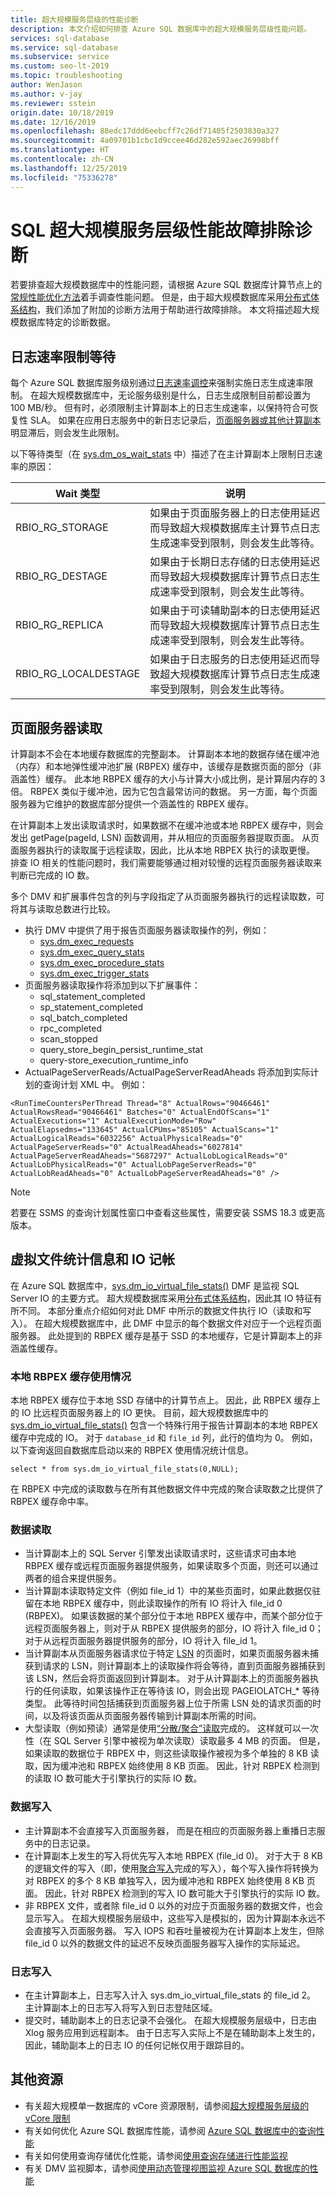 ```yaml
---
title: 超大规模服务层级的性能诊断
description: 本文介绍如何排查 Azure SQL 数据库中的超大规模服务层级性能问题。
services: sql-database
ms.service: sql-database
ms.subservice: service
ms.custom: seo-lt-2019
ms.topic: troubleshooting
author: WenJason
ms.author: v-jay
ms.reviewer: sstein
origin.date: 10/18/2019
ms.date: 12/16/2019
ms.openlocfilehash: 88edc17ddd6eebcff7c26df71405f2503830a327
ms.sourcegitcommit: 4a09701b1cbc1d9ccee46d282e592aec26998bff
ms.translationtype: HT
ms.contentlocale: zh-CN
ms.lasthandoff: 12/25/2019
ms.locfileid: "75336278"
---
```

# <a name="sql-hyperscale-performance-troubleshooting-diagnostics"></a>SQL 超大规模服务层级性能故障排除诊断


若要排查超大规模数据库中的性能问题，请根据 Azure SQL 数据库计算节点上的[常规性能优化方法](sql-database-monitor-tune-overview.md)着手调查性能问题。 但是，由于超大规模数据库采用[分布式体系结构](sql-database-service-tier-hyperscale.md#distributed-functions-architecture)，我们添加了附加的诊断方法用于帮助进行故障排除。 本文将描述超大规模数据库特定的诊断数据。


## <a name="log-rate-throttling-waits"></a>日志速率限制等待


每个 Azure SQL 数据库服务级别通过[日志速率调控](sql-database-resource-limits-database-server.md#transaction-log-rate-governance)来强制实施日志生成速率限制。 在超大规模数据库中，无论服务级别是什么，日志生成限制目前都设置为 100 MB/秒。 但有时，必须限制主计算副本上的日志生成速率，以保持符合可恢复性 SLA。 如果在应用日志服务中的新日志记录后，[页面服务器或其他计算副本](sql-database-service-tier-hyperscale.md#distributed-functions-architecture)明显滞后，则会发生此限制。

以下等待类型（在 [sys.dm_os_wait_stats](https://docs.microsoft.com/sql/relational-databases/system-dynamic-management-views/sys-dm-os-wait-stats-transact-sql/) 中）描述了在主计算副本上限制日志速率的原因：

|Wait 类型    |说明                         |
|-------------          |------------------------------------|
|RBIO_RG_STORAGE        | 如果由于页面服务器上的日志使用延迟而导致超大规模数据库主计算节点日志生成速率受到限制，则会发生此等待。         |
|RBIO_RG_DESTAGE        | 如果由于长期日志存储的日志使用延迟而导致超大规模数据库计算节点日志生成速率受到限制，则会发生此等待。         |
|RBIO_RG_REPLICA        | 如果由于可读辅助副本的日志使用延迟而导致超大规模数据库计算节点日志生成速率受到限制，则会发生此等待。         |
|RBIO_RG_LOCALDESTAGE   | 如果由于日志服务的日志使用延迟而导致超大规模数据库计算节点日志生成速率受到限制，则会发生此等待。         |


## <a name="page-server-reads"></a>页面服务器读取

计算副本不会在本地缓存数据库的完整副本。 计算副本本地的数据存储在缓冲池（内存）和本地弹性缓冲池扩展 (RBPEX) 缓存中，该缓存是数据页面的部分（非涵盖性）缓存。 此本地 RBPEX 缓存的大小与计算大小成比例，是计算层内存的 3 倍。 RBPEX 类似于缓冲池，因为它包含最常访问的数据。 另一方面，每个页面服务器为它维护的数据库部分提供一个涵盖性的 RBPEX 缓存。
 
在计算副本上发出读取请求时，如果数据不在缓冲池或本地 RBPEX 缓存中，则会发出 getPage(pageId, LSN) 函数调用，并从相应的页面服务器提取页面。 从页面服务器执行的读取属于远程读取，因此，比从本地 RBPEX 执行的读取更慢。 排查 IO 相关的性能问题时，我们需要能够通过相对较慢的远程页面服务器读取来判断已完成的 IO 数。

多个 DMV 和扩展事件包含的列与字段指定了从页面服务器执行的远程读取数，可将其与读取总数进行比较。 

- 执行 DMV 中提供了用于报告页面服务器读取操作的列，例如：
    - [sys.dm_exec_requests](https://docs.microsoft.com/sql/relational-databases/system-dynamic-management-views/sys-dm-exec-requests-transact-sql/)
    - [sys.dm_exec_query_stats](https://docs.microsoft.com/sql/relational-databases/system-dynamic-management-views/sys-dm-exec-query-stats-transact-sql/)
    - [sys.dm_exec_procedure_stats](https://docs.microsoft.com/sql/relational-databases/system-dynamic-management-views/sys-dm-exec-procedure-stats-transact-sql/)
    - [sys.dm_exec_trigger_stats](https://docs.microsoft.com/sql/relational-databases/system-dynamic-management-views/sys-dm-exec-trigger-stats-transact-sql/)
- 页面服务器读取操作将添加到以下扩展事件：
    - sql_statement_completed
    - sp_statement_completed
    - sql_batch_completed
    - rpc_completed
    - scan_stopped
    - query_store_begin_persist_runtime_stat
    - query-store_execution_runtime_info
- ActualPageServerReads/ActualPageServerReadAheads 将添加到实际计划的查询计划 XML 中。 例如：

`<RunTimeCountersPerThread Thread="8" ActualRows="90466461" ActualRowsRead="90466461" Batches="0" ActualEndOfScans="1" ActualExecutions="1" ActualExecutionMode="Row" ActualElapsedms="133645" ActualCPUms="85105" ActualScans="1" ActualLogicalReads="6032256" ActualPhysicalReads="0" ActualPageServerReads="0" ActualReadAheads="6027814" ActualPageServerReadAheads="5687297" ActualLobLogicalReads="0" ActualLobPhysicalReads="0" ActualLobPageServerReads="0" ActualLobReadAheads="0" ActualLobPageServerReadAheads="0" />`

> [!NOTE]
> 若要在 SSMS 的查询计划属性窗口中查看这些属性，需要安装 SSMS 18.3 或更高版本。


## <a name="virtual-file-stats-and-io-accounting"></a>虚拟文件统计信息和 IO 记帐

在 Azure SQL 数据库中，[sys.dm_io_virtual_file_stats()](https://docs.microsoft.com/sql/relational-databases/system-dynamic-management-views/sys-dm-io-virtual-file-stats-transact-sql/) DMF 是监视 SQL Server IO 的主要方式。 超大规模数据库采用[分布式体系结构](sql-database-service-tier-hyperscale.md#distributed-functions-architecture)，因此其 IO 特征有所不同。 本部分重点介绍如何对此 DMF 中所示的数据文件执行 IO（读取和写入）。 在超大规模数据库中，此 DMF 中显示的每个数据文件对应于一个远程页面服务器。 此处提到的 RBPEX 缓存是基于 SSD 的本地缓存，它是计算副本上的非涵盖性缓存。


### <a name="local-rbpex-cache-usage"></a>本地 RBPEX 缓存使用情况

本地 RBPEX 缓存位于本地 SSD 存储中的计算节点上。 因此，此 RBPEX 缓存上的 IO 比远程页面服务器上的 IO 更快。 目前，超大规模数据库中的 [sys.dm_io_virtual_file_stats()](https://docs.microsoft.com/sql/relational-databases/system-dynamic-management-views/sys-dm-io-virtual-file-stats-transact-sql/) 包含一个特殊行用于报告计算副本的本地 RBPEX 缓存中完成的 IO。 对于 `database_id` 和 `file_id` 列，此行的值均为 0。 例如，以下查询返回自数据库启动以来的 RBPEX 使用情况统计信息。

`select * from sys.dm_io_virtual_file_stats(0,NULL);`

在 RBPEX 中完成的读取数与在所有其他数据文件中完成的聚合读取数之比提供了 RBPEX 缓存命中率。


### <a name="data-reads"></a>数据读取

- 当计算副本上的 SQL Server 引擎发出读取请求时，这些请求可由本地 RBPEX 缓存或远程页面服务器提供服务，如果读取多个页面，则还可以通过两者的组合来提供服务。
- 当计算副本读取特定文件（例如 file_id 1）中的某些页面时，如果此数据仅驻留在本地 RBPEX 缓存中，则此读取操作的所有 IO 将计入 file_id 0 (RBPEX)。 如果该数据的某个部分位于本地 RBPEX 缓存中，而某个部分位于远程页面服务器上，则对于从 RBPEX 提供服务的部分，IO 将计入 file_id 0；对于从远程页面服务器提供服务的部分，IO 将计入 file_id 1。 
- 当计算副本从页面服务器请求位于特定 [LSN](https://docs.microsoft.com/sql/relational-databases/sql-server-transaction-log-architecture-and-management-guide/) 的页面时，如果页面服务器未捕获到请求的 LSN，则计算副本上的读取操作将会等待，直到页面服务器捕获到该 LSN，然后会将页面返回到计算副本。 对于从计算副本上的页面服务器执行的任何读取，如果该操作正在等待该 IO，则会出现 PAGEIOLATCH_* 等待类型。 此等待时间包括捕获到页面服务器上位于所需 LSN 处的请求页面的时间，以及将该页面从页面服务器传输到计算副本所需的时间。
- 大型读取（例如预读）通常是使用[“分散/聚合”读取](https://docs.microsoft.com/sql/relational-databases/reading-pages/)完成的。 这样就可以一次性（在 SQL Server 引擎中被视为单次读取）读取最多 4 MB 的页面。 但是，如果读取的数据位于 RBPEX 中，则这些读取操作被视为多个单独的 8 KB 读取，因为缓冲池和 RBPEX 始终使用 8 KB 页面。 因此，针对 RBPEX 检测到的读取 IO 数可能大于引擎执行的实际 IO 数。


### <a name="data-writes"></a>数据写入

- 主计算副本不会直接写入页面服务器， 而是在相应的页面服务器上重播日志服务中的日志记录。 
- 在计算副本上发生的写入将优先写入本地 RBPEX (file_id 0)。 对于大于 8 KB 的逻辑文件的写入（即，使用[聚合写入](https://docs.microsoft.com/sql/relational-databases/writing-pages/)完成的写入），每个写入操作将转换为对 RBPEX 的多个 8 KB 单独写入，因为缓冲池和 RBPEX 始终使用 8 KB 页面。 因此，针对 RBPEX 检测到的写入 IO 数可能大于引擎执行的实际 IO 数。
- 非 RBPEX 文件，或者除 file_id 0 以外的对应于页面服务器的数据文件，也会显示写入。 在超大规模服务层级中，这些写入是模拟的，因为计算副本永远不会直接写入页面服务器。 写入 IOPS 和吞吐量被视为在计算副本上发生，但除 file_id 0 以外的数据文件的延迟不反映页面服务器写入操作的实际延迟。

### <a name="log-writes"></a>日志写入

- 在主计算副本上，日志写入计入 sys.dm_io_virtual_file_stats 的 file_id 2。 主计算副本上的日志写入将写入到日志登陆区域。
- 提交时，辅助副本上的日志记录不会强化。 在超大规模服务层级中，日志由 Xlog 服务应用到远程副本。 由于日志写入实际上不是在辅助副本上发生的，因此，辅助副本上的日志 IO 的任何记帐仅用于跟踪目的。

## <a name="additional-resources"></a>其他资源

- 有关超大规模单一数据库的 vCore 资源限制，请参阅[超大规模服务层级的 vCore 限制](sql-database-vcore-resource-limits-single-databases.md#hyperscale---provisioned-compute---gen5)
- 有关如何优化 Azure SQL 数据库性能，请参阅 [Azure SQL 数据库中的查询性能](sql-database-performance-guidance.md)
- 有关如何使用查询存储优化性能，请参阅[使用查询存储进行性能监视](https://docs.microsoft.com/sql/relational-databases/performance/monitoring-performance-by-using-the-query-store/)
- 有关 DMV 监视脚本，请参阅[使用动态管理视图监视 Azure SQL 数据库的性能](sql-database-monitoring-with-dmvs.md)
